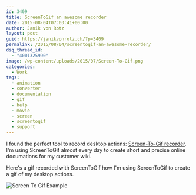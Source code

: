 ```yaml
---
id: 3409
title: ScreenToGif an awesome recorder
date: 2015-08-04T07:03:41+00:00
author: Janik von Rotz
layout: post
guid: https://janikvonrotz.ch/?p=3409
permalink: /2015/08/04/screentogif-an-awesome-recorder/
dsq_thread_id:
  - "4001325990"
image: /wp-content/uploads/2015/07/Screen-To-Gif.png
categories:
  - Work
tags:
  - animation
  - converter
  - documentation
  - gif
  - help
  - movie
  - screen
  - screentogif
  - support
---
```

I found the perfect tool to record desktop actions: [Screen-To-Gif recorder](https://screentogif.codeplex.com/).
I'm using ScreenToGif almost every day to create short and precise online documations for my customer wiki.

Here's a gif recorded with ScreenToGif how I'm using ScreenToGif to create a gif of my desktop actions.

![Screen To Gif Example](https://janikvonrotz.ch/wp-content/uploads/2015/08/ScreenToGif.gif)